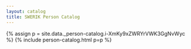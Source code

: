```yaml
---
layout: catalog
title: SWERIK Person Catalog
---
```

{% assign p = site.data._person-catalog.i-XmKy9xZWRYrVWK3GgNvWyc %}
{% include person-catalog.html p=p %}

